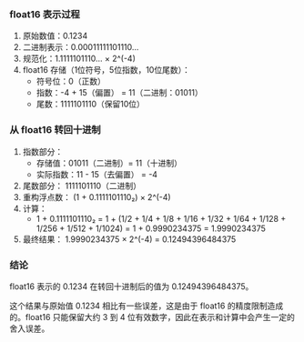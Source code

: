 ### float16 表示过程

1. 原始数值：0.1234
2. 二进制表示：0.00011111101110...
3. 规范化：1.1111101110... × 2^(-4)
4. float16 存储（1位符号，5位指数，10位尾数）：
    - 符号位：0（正数）
    - 指数：-4 + 15（偏置） = 11（二进制：01011）
    - 尾数：1111101110（保留10位）

### 从 float16 转回十进制

1. 指数部分：
    - 存储值：01011（二进制）= 11（十进制）
    - 实际指数：11 - 15（去偏置） = -4
2. 尾数部分：
1111101110（二进制）
3. 重构浮点数：
(1 + 0.1111101110₂) × 2^(-4)
4. 计算：
    - 1 + 0.1111101110₂
    = 1 + (1/2 + 1/4 + 1/8 + 1/16 + 1/32 + 1/64 + 1/128 + 1/256 + 1/512 + 1/1024)
    = 1 + 0.9990234375
    = 1.9990234375
5. 最终结果：
1.9990234375 × 2^(-4) = 0.12494396484375

### 结论

float16 表示的 0.1234 在转回十进制后的值为 0.12494396484375。

这个结果与原始值 0.1234 相比有一些误差，这是由于 float16 的精度限制造成的。float16 只能保留大约 3 到 4 位有效数字，因此在表示和计算中会产生一定的舍入误差。
